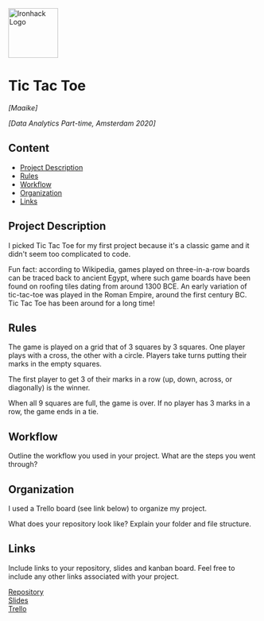 <img src="https://bit.ly/2VnXWr2" alt="Ironhack Logo" width="100"/>

# Tic Tac Toe
*[Maaike]*

*[Data Analytics Part-time, Amsterdam 2020]*

## Content
- [Project Description](#project-description)
- [Rules](#rules)
- [Workflow](#workflow)
- [Organization](#organization)
- [Links](#links)

## Project Description

I picked Tic Tac Toe for my first project because it's a classic game and it didn't seem too complicated to code. 

Fun fact: according to Wikipedia, games played on three-in-a-row boards can be traced back to ancient Egypt, where such game boards have been found on roofing tiles dating from around 1300 BCE. An early variation of tic-tac-toe was played in the Roman Empire, around the first century BC. Tic Tac Toe has been around for a long time!

## Rules

The game is played on a grid that of 3 squares by 3 squares. One player plays with a cross, the other with a circle. Players take turns putting their marks in the empty squares. 

The first player to get 3 of their marks in a row (up, down, across, or diagonally) is the winner.

When all 9 squares are full, the game is over. If no player has 3 marks in a row, the game ends in a tie.

## Workflow
Outline the workflow you used in your project. What are the steps you went through?

## Organization
I used a Trello board (see link below) to organize my project.

What does your repository look like? Explain your folder and file structure.

## Links
Include links to your repository, slides and kanban board. Feel free to include any other links associated with your project.

[Repository](https://github.com/paoloironhack/dataptams2020/tree/maaike/projects/Project-Week-1-Build-Your-Own-Game/your-project)  
[Slides](https://slides.com/)  
[Trello](https://trello.com/b/4SNySNPc/tic-tac-toe)  
